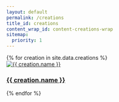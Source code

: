 ```yaml
---
layout: default
permalink: /creations
title_id: creations
content_wrap_id: content-creations-wrap
sitemap:
  priority: 1
---
```



<div class="creations-container">
  {% for creation in site.data.creations %}
    <div class="creation-card">
      <a href="{{ '/creations/' | append: creation.url_tag | relative_url }}">
        <img src="{{ creation.main_image | relative_url }}" alt="{{ creation.name }}" class="creation-image">
        <h3 class="creation-name">{{ creation.name }}</h3>
      </a>
    </div>
  {% endfor %}
</div>
